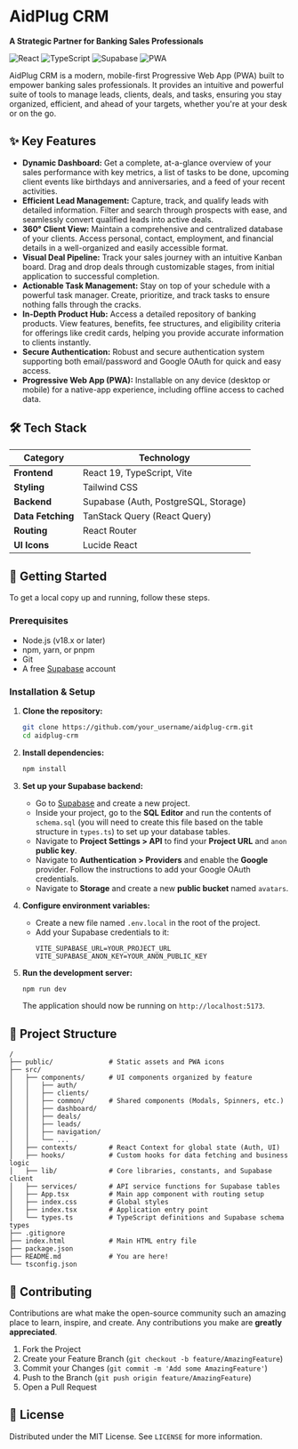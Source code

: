 # AidPlug CRM

**A Strategic Partner for Banking Sales Professionals**

![React](https://img.shields.io/badge/React-19-blue?logo=react)
![TypeScript](https://img.shields.io/badge/TypeScript-5.8-blue?logo=typescript)
![Supabase](https://img.shields.io/badge/Supabase-green?logo=supabase)
![PWA](https://img.shields.io/badge/PWA-Ready-purple)

AidPlug CRM is a modern, mobile-first Progressive Web App (PWA) built to empower banking sales professionals. It provides an intuitive and powerful suite of tools to manage leads, clients, deals, and tasks, ensuring you stay organized, efficient, and ahead of your targets, whether you're at your desk or on the go.

## ✨ Key Features

- **Dynamic Dashboard:** Get a complete, at-a-glance overview of your sales performance with key metrics, a list of tasks to be done, upcoming client events like birthdays and anniversaries, and a feed of your recent activities.
- **Efficient Lead Management:** Capture, track, and qualify leads with detailed information. Filter and search through prospects with ease, and seamlessly convert qualified leads into active deals.
- **360° Client View:** Maintain a comprehensive and centralized database of your clients. Access personal, contact, employment, and financial details in a well-organized and easily accessible format.
- **Visual Deal Pipeline:** Track your sales journey with an intuitive Kanban board. Drag and drop deals through customizable stages, from initial application to successful completion.
- **Actionable Task Management:** Stay on top of your schedule with a powerful task manager. Create, prioritize, and track tasks to ensure nothing falls through the cracks.
- **In-Depth Product Hub:** Access a detailed repository of banking products. View features, benefits, fee structures, and eligibility criteria for offerings like credit cards, helping you provide accurate information to clients instantly.
- **Secure Authentication:** Robust and secure authentication system supporting both email/password and Google OAuth for quick and easy access.
- **Progressive Web App (PWA):** Installable on any device (desktop or mobile) for a native-app experience, including offline access to cached data.

## 🛠️ Tech Stack

| Category          | Technology                           |
| ----------------- | ------------------------------------ |
| **Frontend**      | React 19, TypeScript, Vite           |
| **Styling**       | Tailwind CSS                         |
| **Backend**       | Supabase (Auth, PostgreSQL, Storage) |
| **Data Fetching** | TanStack Query (React Query)         |
| **Routing**       | React Router                         |
| **UI Icons**      | Lucide React                         |

## 🚀 Getting Started

To get a local copy up and running, follow these steps.

### Prerequisites

- Node.js (v18.x or later)
- npm, yarn, or pnpm
- Git
- A free [Supabase](https://supabase.com/) account

### Installation & Setup

1.  **Clone the repository:**

    ```sh
    git clone https://github.com/your_username/aidplug-crm.git
    cd aidplug-crm
    ```

2.  **Install dependencies:**

    ```sh
    npm install
    ```

3.  **Set up your Supabase backend:**
    - Go to [Supabase](https://app.supabase.com) and create a new project.
    - Inside your project, go to the **SQL Editor** and run the contents of `schema.sql` (you will need to create this file based on the table structure in `types.ts`) to set up your database tables.
    - Navigate to **Project Settings > API** to find your **Project URL** and `anon` **public key**.
    - Navigate to **Authentication > Providers** and enable the **Google** provider. Follow the instructions to add your Google OAuth credentials.
    - Navigate to **Storage** and create a new **public bucket** named `avatars`.

4.  **Configure environment variables:**
    - Create a new file named `.env.local` in the root of the project.
    - Add your Supabase credentials to it:
      ```env
      VITE_SUPABASE_URL=YOUR_PROJECT_URL
      VITE_SUPABASE_ANON_KEY=YOUR_ANON_PUBLIC_KEY
      ```

5.  **Run the development server:**
    ```sh
    npm run dev
    ```
    The application should now be running on `http://localhost:5173`.

## 📂 Project Structure

```
/
├── public/              # Static assets and PWA icons
├── src/
│   ├── components/      # UI components organized by feature
│   │   ├── auth/
│   │   ├── clients/
│   │   ├── common/      # Shared components (Modals, Spinners, etc.)
│   │   ├── dashboard/
│   │   ├── deals/
│   │   ├── leads/
│   │   ├── navigation/
│   │   └── ...
│   ├── contexts/        # React Context for global state (Auth, UI)
│   ├── hooks/           # Custom hooks for data fetching and business logic
│   ├── lib/             # Core libraries, constants, and Supabase client
│   ├── services/        # API service functions for Supabase tables
│   ├── App.tsx          # Main app component with routing setup
│   ├── index.css        # Global styles
│   ├── index.tsx        # Application entry point
│   └── types.ts         # TypeScript definitions and Supabase schema types
├── .gitignore
├── index.html           # Main HTML entry file
├── package.json
├── README.md            # You are here!
└── tsconfig.json
```

## 🤝 Contributing

Contributions are what make the open-source community such an amazing place to learn, inspire, and create. Any contributions you make are **greatly appreciated**.

1.  Fork the Project
2.  Create your Feature Branch (`git checkout -b feature/AmazingFeature`)
3.  Commit your Changes (`git commit -m 'Add some AmazingFeature'`)
4.  Push to the Branch (`git push origin feature/AmazingFeature`)
5.  Open a Pull Request

## 📄 License

Distributed under the MIT License. See `LICENSE` for more information.
